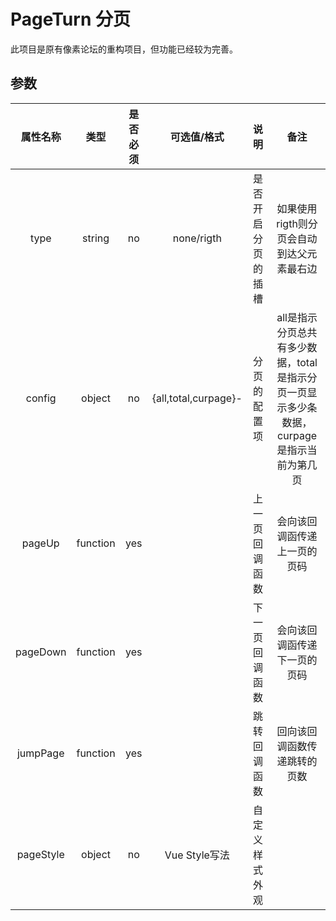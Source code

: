 # PageTurn 分页

此项目是原有像素论坛的重构项目，但功能已经较为完善。



## 参数

| 属性名称  |   类型   | 是否必须 |     可选值/格式      |        说明        |                             备注                             |
| :-------: | :------: | :------: | :------------------: | :----------------: | :----------------------------------------------------------: |
|   type    |  string  |    no    |      none/rigth      | 是否开启分页的插槽 |          如果使用rigth则分页会自动到达父元素最右边           |
|  config   |  object  |    no    | {all,total,curpage}- |    分页的配置项    | all是指示分页总共有多少数据，total是指示分页一页显示多少条数据，curpage是指示当前为第几页 |
|  pageUp   | function |   yes    |                      |   上一页回调函数   |                 会向该回调函传递上一页的页码                 |
| pageDown  | function |   yes    |                      |   下一页回调函数   |                 会向该回调函传递下一页的页码                 |
| jumpPage  | function |   yes    |                      |    跳转回调函数    |                 回向该回调函数传递跳转的页数                 |
| pageStyle |  object  |    no    |    Vue Style写法     |   自定义样式外观   |                                                              |



```vue
```

